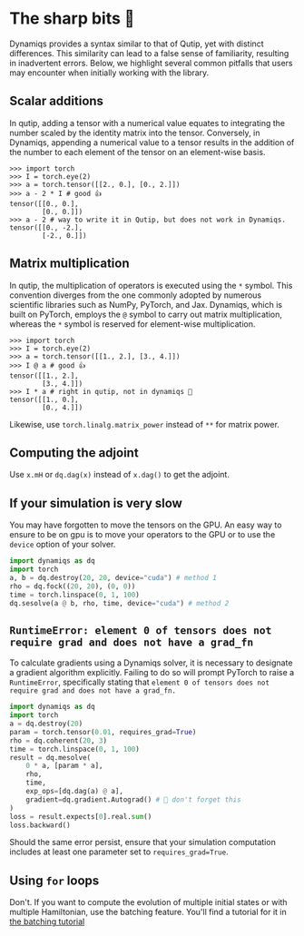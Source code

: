 # The sharp bits 🔪

Dynamiqs provides a syntax similar to that of Qutip, yet with distinct differences. This similarity can lead to a false sense of familiarity, resulting in inadvertent errors. Below, we highlight several common pitfalls that users may encounter when initially working with the library.

## Scalar additions

In qutip, adding a tensor with a numerical value equates to integrating the number scaled by the identity matrix into the tensor. Conversely, in Dynamiqs, appending a numerical value to a tensor results in the addition of the number to each element of the tensor on an element-wise basis.

```pycon
>>> import torch
>>> I = torch.eye(2)
>>> a = torch.tensor([[2., 0.], [0., 2.]])
>>> a - 2 * I # good 👍
tensor([[0., 0.],
        [0., 0.]])
>>> a - 2 # way to write it in Qutip, but does not work in Dynamiqs.
tensor([[0., -2.],
        [-2., 0.]])
```

## Matrix multiplication

In qutip, the multiplication of operators is executed using the `*` symbol. This convention diverges from the one commonly adopted by numerous scientific libraries such as NumPy, PyTorch, and Jax. Dynamiqs, which is built on PyTorch, employs the `@` symbol to carry out matrix multiplication, whereas the `*` symbol is reserved for element-wise multiplication.

```pycon
>>> import torch
>>> I = torch.eye(2)
>>> a = torch.tensor([[1., 2.], [3., 4.]])
>>> I @ a # good 👍
tensor([[1., 2.],
        [3., 4.]])
>>> I * a # right in qutip, not in dynamiqs 🙅
tensor([[1., 0.],
        [0., 4.]])
```

Likewise, use `torch.linalg.matrix_power` instead of `**` for matrix power.

## Computing the adjoint

Use `x.mH` or `dq.dag(x)` instead of `x.dag()` to get the adjoint.

## If your simulation is very slow

You may have forgotten to move the tensors on the GPU. An easy way to ensure to be on gpu is to move your operators to the GPU or to use the `device` option of your solver.

```python
import dynamiqs as dq
import torch
a, b = dq.destroy(20, 20, device="cuda") # method 1
rho = dq.fock((20, 20), (0, 0))
time = torch.linspace(0, 1, 100)
dq.sesolve(a @ b, rho, time, device="cuda") # method 2
```

## `RuntimeError: element 0 of tensors does not require grad and does not have a grad_fn`

To calculate gradients using a Dynamiqs solver, it is necessary to designate a gradient algorithm explicitly. Failing to do so will prompt PyTorch to raise a `RuntimeError`, specifically stating that `element 0 of tensors does not require grad and does not have a grad_fn.`

```python
import dynamiqs as dq
import torch
a = dq.destroy(20)
param = torch.tensor(0.01, requires_grad=True)
rho = dq.coherent(20, 3)
time = torch.linspace(0, 1, 100)
result = dq.mesolve(
    0 * a, [param * a], 
    rho, 
    time, 
    exp_ops=[dq.dag(a) @ a],
    gradient=dq.gradient.Autograd() # 🚨 don't forget this
)
loss = result.expects[0].real.sum()
loss.backward()
```

Should the same error persist, ensure that your simulation computation includes at least one parameter set to `requires_grad=True`.

## Using `for` loops

Don't. If you want to compute the evolution of multiple initial states or with multiple Hamiltonian, use the batching feature. You'll find a tutorial for it in [the batching tutorial](/tutorials/batching.html)